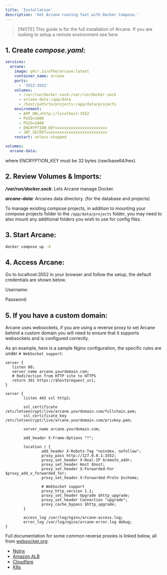 ```yaml
---
title: 'Installation'
description: 'Get Arcane running fast with Docker Compose.'
---
```


<script lang="ts">
import SetupCode from '$lib/components/setup-code.svelte';
import { Snippet } from '$lib/components/ui/snippet/index.js';
import { Link } from '$lib/components/ui/link/index.js';
</script>

> [!NOTE] This guide is for the full installation of Arcane.
> If you are looking to setup a remote environment see <Link href="/docs/features/environments">here</Link>

## 1. Create **_compose.yaml_**:

```yaml
services:
  arcane:
    image: ghcr.io/ofkm/arcane:latest
    container_name: arcane
    ports:
      - '3552:3552'
    volumes:
      - /var/run/docker.sock:/var/run/docker.sock
      - arcane-data:/app/data
      - /host/path/to/projects:/app/data/projects
    environment:
      - APP_URL=http://localhost:3552
      - PUID=1000
      - PGID=1000
      - ENCRYPTION_KEY=xxxxxxxxxxxxxxxxxxxxxx
      - JWT_SECRET=xxxxxxxxxxxxxxxxxxxxxxxxxx
    restart: unless-stopped

volumes:
  arcane-data:
```

where ENCRYPTION_KEY must be 32 bytes (raw/base64/hex).

## 2. Review Volumes & Imports:

**_/var/run/docker.sock_**: Lets Arcane manage Docker.

**_arcane-data_**: Arcanes data directory. (for the database and projects)

To manage existing compose projects, in addition to mounting your compose projects folder to the `/app/data/projects` folder, you may need to also mount any additional folders you wish to use for config files.

## 3. Start Arcane:

```bash
docker compose up -d
```

## 4. Access Arcane:

Go to <Link href="http://localhost:3552">localhost:3552</Link> in your browser and follow the setup, the default credentials are shown below.

Username:
<Snippet text="arcane" class="mt-2 max-w-[300px]" />

Password:
<Snippet text="arcane-admin" class="mt-2 max-w-[300px]" />

## 5. If you have a custom domain:

Arcane uses websockets, if you are using a reverse proxy to set Arcane behind a custom domain
you will need to ensure that it supports websockets and is configured correctly.

As an example, here is a sample Nginx configuration, the specific rules are under `# WebSocket support`:

```nginxconf
server {
   listen 80;
   server_name arcane.yourdomain.com;
   # Redirection from HTTP site to HTTPS
   return 301 https://$host$request_uri;
}

server {
        listen 443 ssl http2;

        ssl_certificate        /etc/letsencrypt/live/arcane.yourdomain.com/fullchain.pem;
        ssl_certificate_key    /etc/letsencrypt/live/arcane.yourdomain.com/privkey.pem;

        server_name arcane.yourdomain.com;

        add_header X-Frame-Options "*";

        location / {
                add_header X-Robots-Tag "noindex, nofollow";
                proxy_pass http://127.0.0.1:3552;
                proxy_set_header X-Real-IP $remote_addr;
                proxy_set_header Host $host;
                proxy_set_header X-Forwarded-For $proxy_add_x_forwarded_for;
                proxy_set_header X-Forwarded-Proto $scheme;

                # WebSocket support
                proxy_http_version 1.1;
                proxy_set_header Upgrade $http_upgrade;
                proxy_set_header Connection "upgrade";
                proxy_cache_bypass $http_upgrade;
        }

        access_log /var/log/nginx/arcane-access.log;
        error_log /var/log/nginx/arcane-error.log debug;
}
```

Full documentation for some common reverse proxies is linked below, all from [websocket.org](https://websocket.org/):
- [Nginx](https://websocket.org/guides/infrastructure/nginx/)
- [Amazon ALB](https://websocket.org/guides/infrastructure/aws/alb/)
- [Cloudfare](https://websocket.org/guides/infrastructure/cloudflare/)
- [K8s](https://websocket.org/guides/infrastructure/kubernetes/)

